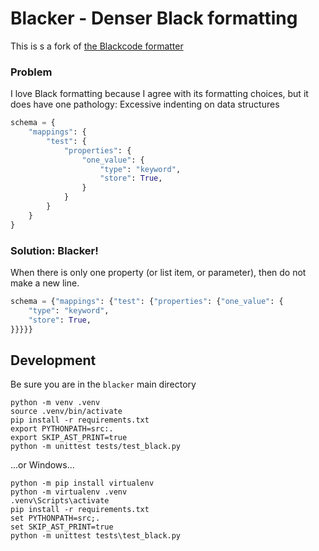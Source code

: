 
# Blacker - Denser Black formatting

This is s a fork of [the Blackcode formatter](https://github.com/psf/black)

### Problem

I love Black formatting because I agree with its formatting choices, but it does have one pathology: Excessive indenting on data structures

```python
schema = {
    "mappings": {
        "test": {
            "properties": {
                "one_value": {
                    "type": "keyword",
                    "store": True,
                }
            }
        }
    }
}
```

### Solution: Blacker!

When there is only one property (or list item, or parameter), then do not make a new line.

```python
schema = {"mappings": {"test": {"properties": {"one_value": {
    "type": "keyword", 
    "store": True,
}}}}}

```

## Development


Be sure you are in the `blacker` main directory

    python -m venv .venv
    source .venv/bin/activate
    pip install -r requirements.txt
    export PYTHONPATH=src:.
    export SKIP_AST_PRINT=true
    python -m unittest tests/test_black.py

...or Windows...

    python -m pip install virtualenv
    python -m virtualenv .venv             
    .venv\Scripts\activate
    pip install -r requirements.txt
    set PYTHONPATH=src;.
    set SKIP_AST_PRINT=true
    python -m unittest tests\test_black.py


